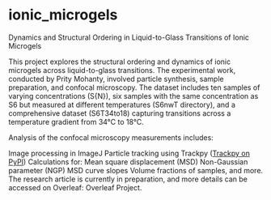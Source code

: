 # ionic_microgels
Dynamics and Structural Ordering in Liquid-to-Glass Transitions of Ionic Microgels

This project explores the structural ordering and dynamics of ionic microgels across liquid-to-glass transitions. The experimental work, conducted by Prity Mohanty, involved particle synthesis, sample preparation, and confocal microscopy. The dataset includes ten samples of varying concentrations (S{N}), six samples with the same concentration as S6 but measured at different temperatures (S6nwT directory), and a comprehensive dataset (S6T34to18) capturing transitions across a temperature gradient from 34°C to 18°C.

Analysis of the confocal microscopy measurements includes:

Image processing in ImageJ
Particle tracking using Trackpy (<a href="https://pypi.org/project/trackpy/">Trackpy on PyPI</a>)
Calculations for:
Mean square displacement (MSD)
Non-Gaussian parameter (NGP)
MSD curve slopes
Volume fractions of samples, and more.
The research article is currently in preparation, and more details can be accessed on Overleaf: Overleaf Project.
